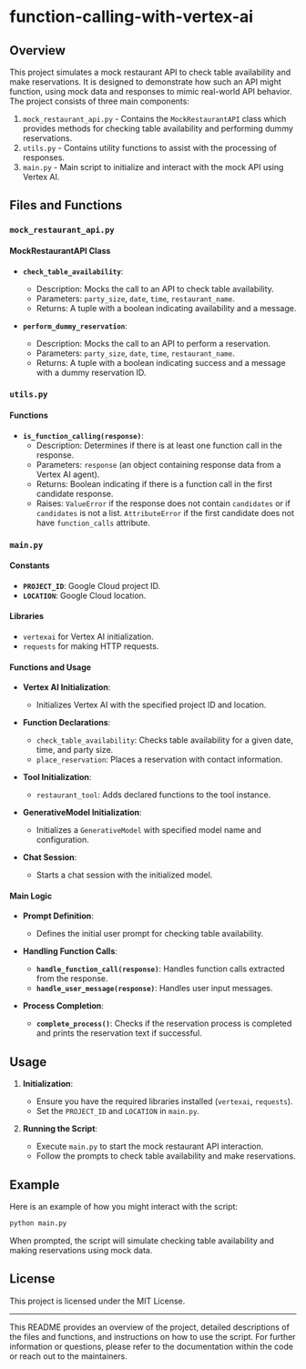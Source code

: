 # function-calling-with-vertex-ai

## Overview

This project simulates a mock restaurant API to check table availability and make reservations. It is designed to demonstrate how such an API might function, using mock data and responses to mimic real-world API behavior. The project consists of three main components:

1. `mock_restaurant_api.py` - Contains the `MockRestaurantAPI` class which provides methods for checking table availability and performing dummy reservations.
2. `utils.py` - Contains utility functions to assist with the processing of responses.
3. `main.py` - Main script to initialize and interact with the mock API using Vertex AI.

## Files and Functions

### `mock_restaurant_api.py`

#### MockRestaurantAPI Class

- **`check_table_availability`**: 
    - Description: Mocks the call to an API to check table availability.
    - Parameters: `party_size`, `date`, `time`, `restaurant_name`.
    - Returns: A tuple with a boolean indicating availability and a message.

- **`perform_dummy_reservation`**:
    - Description: Mocks the call to an API to perform a reservation.
    - Parameters: `party_size`, `date`, `time`, `restaurant_name`.
    - Returns: A tuple with a boolean indicating success and a message with a dummy reservation ID.

### `utils.py`

#### Functions

- **`is_function_calling(response)`**:
    - Description: Determines if there is at least one function call in the response.
    - Parameters: `response` (an object containing response data from a Vertex AI agent).
    - Returns: Boolean indicating if there is a function call in the first candidate response.
    - Raises: `ValueError` if the response does not contain `candidates` or if `candidates` is not a list. `AttributeError` if the first candidate does not have `function_calls` attribute.

### `main.py`

#### Constants

- **`PROJECT_ID`**: Google Cloud project ID.
- **`LOCATION`**: Google Cloud location.

#### Libraries

- `vertexai` for Vertex AI initialization.
- `requests` for making HTTP requests.

#### Functions and Usage

- **Vertex AI Initialization**:
    - Initializes Vertex AI with the specified project ID and location.
    
- **Function Declarations**:
    - `check_table_availability`: Checks table availability for a given date, time, and party size.
    - `place_reservation`: Places a reservation with contact information.

- **Tool Initialization**:
    - `restaurant_tool`: Adds declared functions to the tool instance.

- **GenerativeModel Initialization**:
    - Initializes a `GenerativeModel` with specified model name and configuration.

- **Chat Session**:
    - Starts a chat session with the initialized model.

#### Main Logic

- **Prompt Definition**:
    - Defines the initial user prompt for checking table availability.

- **Handling Function Calls**:
    - **`handle_function_call(response)`**: Handles function calls extracted from the response.
    - **`handle_user_message(response)`**: Handles user input messages.

- **Process Completion**:
    - **`complete_process()`**: Checks if the reservation process is completed and prints the reservation text if successful.

## Usage

1. **Initialization**: 
   - Ensure you have the required libraries installed (`vertexai`, `requests`).
   - Set the `PROJECT_ID` and `LOCATION` in `main.py`.

2. **Running the Script**:
   - Execute `main.py` to start the mock restaurant API interaction.
   - Follow the prompts to check table availability and make reservations.

## Example

Here is an example of how you might interact with the script:

```bash
python main.py
```

When prompted, the script will simulate checking table availability and making reservations using mock data.


## License

This project is licensed under the MIT License.

---

This README provides an overview of the project, detailed descriptions of the files and functions, and instructions on how to use the script. For further information or questions, please refer to the documentation within the code or reach out to the maintainers.